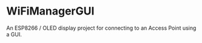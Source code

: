 # WiFiManagerGUI
An ESP8266 / OLED display project for connecting to an Access Point using a GUI.


